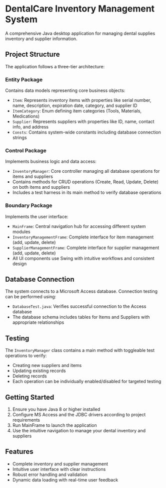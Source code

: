 # DentalCare Inventory Management System

A comprehensive Java desktop application for managing dental supplies inventory and supplier information.

## Project Structure

The application follows a three-tier architecture:

### Entity Package
Contains data models representing core business objects:
- `Item`: Represents inventory items with properties like serial number, name, description, expiration date, category, and supplier ID
- `ItemCategory`: Enum defining item categories (Tools, Materials, Medications)
- `Supplier`: Represents suppliers with properties like ID, name, contact info, and address
- `Consts`: Contains system-wide constants including database connection strings

### Control Package
Implements business logic and data access:
- `InventoryManager`: Core controller managing all database operations for items and suppliers
- Contains methods for CRUD operations (Create, Read, Update, Delete) on both items and suppliers
- Includes a test harness in its main method to verify database operations

### Boundary Package
Implements the user interface:
- `MainFrame`: Central navigation hub for accessing different system modules
- `InventoryManagementFrame`: Complete interface for item management (add, update, delete)
- `SupplierManagementFrame`: Complete interface for supplier management (add, update, delete)
- All UI components use Swing with intuitive workflows and consistent design

## Database Connection
The system connects to a Microsoft Access database. Connection testing can be performed using:
- `DatabaseTest.java`: Verifies successful connection to the Access database
- The database schema includes tables for Items and Suppliers with appropriate relationships

## Testing
The `InventoryManager` class contains a main method with toggleable test operations to verify:
- Creating new suppliers and items
- Updating existing records
- Deleting records
- Each operation can be individually enabled/disabled for targeted testing

## Getting Started
1. Ensure you have Java 8 or higher installed
2. Configure MS Access and the JDBC drivers according to project requirements
3. Run MainFrame to launch the application
4. Use the intuitive navigation to manage your dental inventory and suppliers

## Features
- Complete inventory and supplier management
- Intuitive user interface with clear instructions
- Robust error handling and validation
- Dynamic data loading with real-time user feedback
